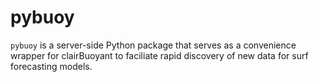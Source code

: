 # pybuoy

`pybuoy` is a server-side Python package that serves as a convenience wrapper for clairBuoyant to faciliate rapid discovery of new data for surf forecasting models.

